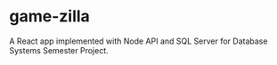 # game-zilla
A React app implemented with Node API and SQL Server for Database Systems Semester Project.
